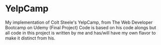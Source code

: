 # YelpCamp
My implementation of Colt Steele's YelpCamp, from The Web Developer Bootcamp on Udemy (Final Project)
Code is based on his code alongs but all code in this project is written by me and has/will have my own flavor to make 
it distinct from his.
